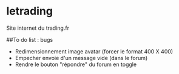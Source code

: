# letrading
Site internet du trading.fr

##To do list : bugs
<ul>
<li>Redimensionnement image avatar (forcer le format 400 X 400)</li>
<li>Empecher envoie d'un message vide (dans le forum)</li>
<li>Rendre le bouton "répondre" du forum en toggle</li>

</ul>
